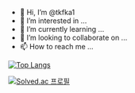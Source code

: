- 👋 Hi, I’m @tkfka1
- 👀 I’m interested in ...
- 🌱 I’m currently learning ...
- 💞️ I’m looking to collaborate on ...
- 📫 How to reach me ...

[![Top Langs](https://github-readme-stats.vercel.app/api/top-langs/?username=tkfka1&layout=compact)](https://github.com/anuraghazra/github-readme-stats)


[![Solved.ac
프로필](http://mazassumnida.wtf/api/v2/generate_badge?boj=tkfka1)](https://solved.ac/tkfka1)



<!---
tkfka1/tkfka1 is a ✨ special ✨ repository because its `README.md` (this file) appears on your GitHub profile.
You can click the Preview link to take a look at your changes.
--->
